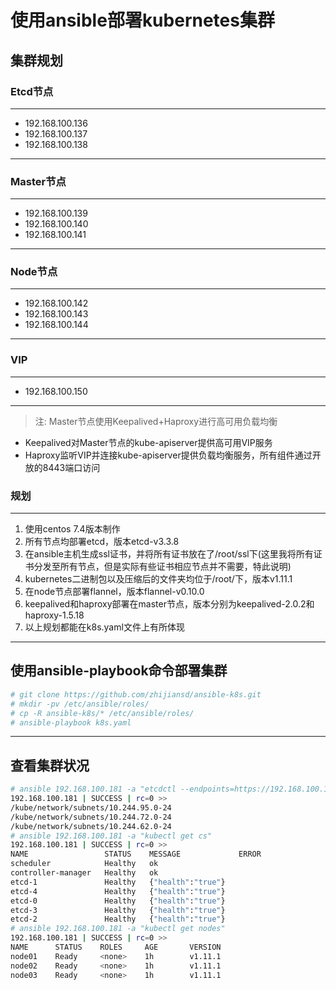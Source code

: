 # 使用ansible部署kubernetes集群

## 集群规划

### Etcd节点
---
+ 192.168.100.136
+ 192.168.100.137
+ 192.168.100.138
---

### Master节点
---
+ 192.168.100.139
+ 192.168.100.140
+ 192.168.100.141
---

### Node节点
---
+ 192.168.100.142
+ 192.168.100.143
+ 192.168.100.144
---

### VIP
---
+ 192.168.100.150
---

> 注: Master节点使用Keepalived+Haproxy进行高可用负载均衡
+ Keepalived对Master节点的kube-apiserver提供高可用VIP服务
+ Haproxy监听VIP并连接kube-apiserver提供负载均衡服务，所有组件通过开放的8443端口访问

### 规划
---
1. 使用centos 7.4版本制作
2. 所有节点均部署etcd，版本etcd-v3.3.8
3. 在ansible主机生成ssl证书，并将所有证书放在了/root/ssl下(这里我将所有证书分发至所有节点，但是实际有些证书相应节点并不需要，特此说明)
4. kubernetes二进制包以及压缩后的文件夹均位于/root/下，版本v1.11.1
5. 在node节点部署flannel，版本flannel-v0.10.0
6. keepalived和haproxy部署在master节点，版本分别为keepalived-2.0.2和haproxy-1.5.18
7. 以上规划都能在k8s.yaml文件上有所体现
---
使用ansible-playbook命令部署集群
---
```bash
# git clone https://github.com/zhijiansd/ansible-k8s.git
# mkdir -pv /etc/ansible/roles/
# cp -R ansible-k8s/* /etc/ansible/roles/
# ansible-playbook k8s.yaml
```
---
查看集群状况
---
```bash
# ansible 192.168.100.181 -a "etcdctl --endpoints=https://192.168.100.181:2379 ls /kube/network/subnets"
192.168.100.181 | SUCCESS | rc=0 >>
/kube/network/subnets/10.244.95.0-24
/kube/network/subnets/10.244.72.0-24
/kube/network/subnets/10.244.62.0-24
# ansible 192.168.100.181 -a "kubectl get cs"
192.168.100.181 | SUCCESS | rc=0 >>
NAME                 STATUS    MESSAGE             ERROR
scheduler            Healthy   ok                  
controller-manager   Healthy   ok                  
etcd-1               Healthy   {"health":"true"}   
etcd-4               Healthy   {"health":"true"}   
etcd-0               Healthy   {"health":"true"}   
etcd-3               Healthy   {"health":"true"}   
etcd-2               Healthy   {"health":"true"}   
# ansible 192.168.100.181 -a "kubectl get nodes"
192.168.100.181 | SUCCESS | rc=0 >>
NAME      STATUS    ROLES     AGE       VERSION
node01    Ready     <none>    1h        v1.11.1
node02    Ready     <none>    1h        v1.11.1
node03    Ready     <none>    1h        v1.11.1
